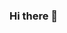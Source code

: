 ### Hi there 👋

<!--
**nothingtomuch/nothingtomuch** is a ✨ _special_ ✨ repository because its `README.md` (this file) appears on your GitHub profile.

Here are some ideas to get you started:

- 🔭 I’m currently working on my website on nothingtomuch.github.io
- 🌱 I’m currently learning firebase and material css
- 👯 I’m looking to collaborate on hariharansrc
- 🤔 I’m looking for help with hariharansrc 
-->
